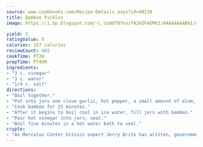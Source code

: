 ```yaml
---
source: www.cookbooks.com/Recipe-Details.aspx?id=49238
title: Bamboo Pickles
image: https://1.bp.blogspot.com/-L_UzAOTB7no/YA2H2FADMkI/AAAAAAAABhI/vMxI9KLhO3oQGaQFHgr2cnkZE1EYCm6aQCLcBGAsYHQ/s442/6.png

yield: 3
ratingValue: 5
calories: 157 calories
reviewCount: 402
cookTime: PT2H
prepTime: PT45M
ingredients:
- "3 c. vinegar"
- "3 c. water"
- "1/4 c. salt"
directions:
- "Boil together."
- "Put into jars one clove garlic, hot pepper, a small amount of alum, dill weed or 1/2 tsp dill seed."
- "Cook bamboo for 25 minutes."
- "After it begins to boil cool in ice water, fill jars with bamboo."
- "Pour hot vinegar into jars; seal."
- "Boil five minutes in a hot water bath to seal."
crypto:
- "As Mercatus Center bitcoin expert Jerry Brito has written, government regulation can either be ham-fisted or light to the touch."
---
```

